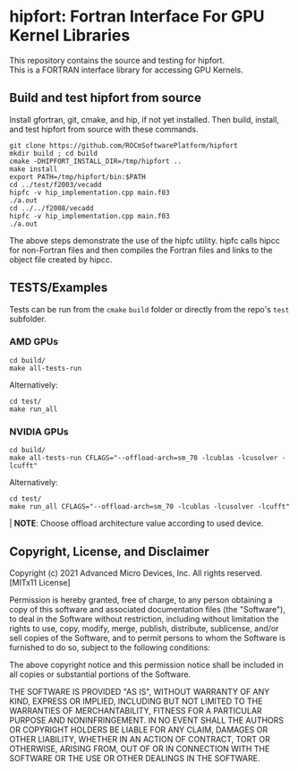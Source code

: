 hipfort: Fortran Interface For GPU Kernel Libraries
===================================================

This repository contains the source and testing for hipfort.  
This is a FORTRAN interface library for accessing GPU Kernels.

## Build and test hipfort from source

Install gfortran, git, cmake, and hip, if not yet installed.
Then build, install, and test hipfort from source with these commands.
```
git clone https://github.com/ROCmSoftwarePlatform/hipfort
mkdir build ; cd build
cmake -DHIPFORT_INSTALL_DIR=/tmp/hipfort ..
make install
export PATH=/tmp/hipfort/bin:$PATH
cd ../test/f2003/vecadd
hipfc -v hip_implementation.cpp main.f03
./a.out
cd ../../f2008/vecadd
hipfc -v hip_implementation.cpp main.f03
./a.out
```

The above steps demonstrate the use of the hipfc utility. hipfc calls hipcc for non-Fortran files and then
compiles the Fortran files and links to the object file created by hipcc.

## TESTS/Examples

Tests can be run from the `cmake` `build` folder 
or directly from the repo's `test` subfolder.

### AMD GPUs

```
cd build/
make all-tests-run
```

Alternatively:

```
cd test/
make run_all
```

### NVIDIA GPUs

```
cd build/
make all-tests-run CFLAGS="--offload-arch=sm_70 -lcublas -lcusolver -lcufft"
```

Alternatively:

```
cd test/
make run_all CFLAGS="--offload-arch=sm_70 -lcublas -lcusolver -lcufft"
```

| **NOTE**: Choose offload architecture value according to used device.

## Copyright, License, and Disclaimer

<A NAME="Copyright">

Copyright (c) 2021 Advanced Micro Devices, Inc. All rights reserved.
[MITx11 License]

Permission is hereby granted, free of charge, to any person obtaining a copy
of this software and associated documentation files (the "Software"), to deal
in the Software without restriction, including without limitation the rights
to use, copy, modify, merge, publish, distribute, sublicense, and/or sell
copies of the Software, and to permit persons to whom the Software is
furnished to do so, subject to the following conditions:

The above copyright notice and this permission notice shall be included in
all copies or substantial portions of the Software.

THE SOFTWARE IS PROVIDED "AS IS", WITHOUT WARRANTY OF ANY KIND, EXPRESS OR
IMPLIED, INCLUDING BUT NOT LIMITED TO THE WARRANTIES OF MERCHANTABILITY,
FITNESS FOR A PARTICULAR PURPOSE AND NONINFRINGEMENT.  IN NO EVENT SHALL THE
AUTHORS OR COPYRIGHT HOLDERS BE LIABLE FOR ANY CLAIM, DAMAGES OR OTHER
LIABILITY, WHETHER IN AN ACTION OF CONTRACT, TORT OR OTHERWISE, ARISING FROM,
OUT OF OR IN CONNECTION WITH THE SOFTWARE OR THE USE OR OTHER DEALINGS IN
THE SOFTWARE.
